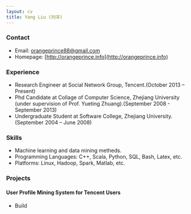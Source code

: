 ```yaml
---
layout: cv
title: Yang Liu (刘洋)
---
```



### Contact

* Email: [orangeprince88@gmail.com](mailto:orangeprince88@gmail.com)
* Homepage: [http://orangeprince.info](http://orangeprince.info)
	
### Experience

* Research Engineer at Social Network Group, Tencent.(October 2013 – Present)
* Phd Candidate at Collage of Computer Science, Zhejiang University (under supervision of Prof. Yueting Zhuang).(September 2008 - September 2013)
* Undergraduate Student at Software College, Zhejiang University. (September 2004 – June 2008)

### Skills
* Machine learning and data mining metheds.
* Programming Languages: C++, Scala, Python, SQL, Bash, Latex, etc.
* Platforms: Linux, Hadoop, Spark, Matlab, etc.

### Projects

#### User Profile Mining System for Tencent Users
 
* Build